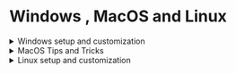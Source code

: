 <html>
  <h1>Windows , MacOS and Linux</h1>
<details class="Windows">
    <summary>Windows setup and customization</summary>
    <ol>
        <li><a href="">Creating a Customized Windows 11 zero touch iso (No Bloatware)</a></li>
        <li>Option 2</li>
        <li>Option 3</li>
    </ol>
</details>

<details class="MacOS">
    <summary>MacOS Tips and Tricks</summary>
    <ul>
        <li>Option 1</li>
        <li>Option 2</li>
        <li>Option 3</li>
    </ul>
</details>

<details class="Linux">
    <summary>Linux setup and customization</summary>
    <ul>
        <li>Option 1</li>
        <li>Option 2</li>
        <li>Option 3</li>
    </ul>
</details>


</html>
